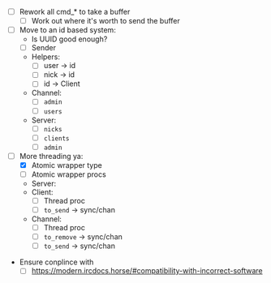 
- [ ] Rework all cmd_* to take a buffer
    - [ ] Work out where it's worth to send the buffer

- [ ] Move to an id based system:
    - Is UUID good enough?
    - [ ] Sender
    - Helpers:
        - [ ] user -> id
        - [ ] nick -> id
        - [ ] id   -> Client
    - Channel:
        - [ ] `admin`
        - [ ] `users`
    - Server:
        - [ ] `nicks`
        - [ ] `clients`
        - [ ] `admin`

- [ ] More threading ya:
    - [X] Atomic wrapper type
    - [ ] Atomic wrapper procs
    - Server:
    - Client:
        - [ ] Thread proc
        - [ ] `to_send`   -> sync/chan
    - Channel: 
        - [ ] Thread proc
        - [ ] `to_remove` -> sync/chan
        - [ ] `to_send`   -> sync/chan

- Ensure conplince with
    - [ ] https://modern.ircdocs.horse/#compatibility-with-incorrect-software